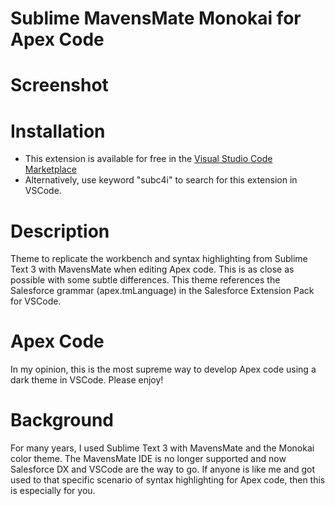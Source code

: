 # Sublime MavensMate Monokai for Apex Code

# Screenshot


# Installation
- This extension is available for free in the [Visual Studio Code Marketplace](https://marketplace.visualstudio.com/items/SubC4i.sublime-mavensmate-monokai-apex)
- Alternatively, use keyword "subc4i" to search for this extension in VSCode.

# Description
Theme to replicate the workbench and syntax highlighting from Sublime Text 3 with MavensMate when editing Apex code.  This is as close as possible with some subtle differences.  This theme references the Salesforce grammar (apex.tmLanguage) in the Salesforce Extension Pack for VSCode.

# Apex Code
In my opinion, this is the most supreme way to develop Apex code using a dark theme in VSCode.  Please enjoy!

# Background
For many years, I used Sublime Text 3 with MavensMate and the Monokai color theme.  The MavensMate IDE is no longer supported and now Salesforce DX and VSCode are the way to go.  If anyone is like me and got used to that specific scenario of syntax highlighting for Apex code, then this is especially for you.
